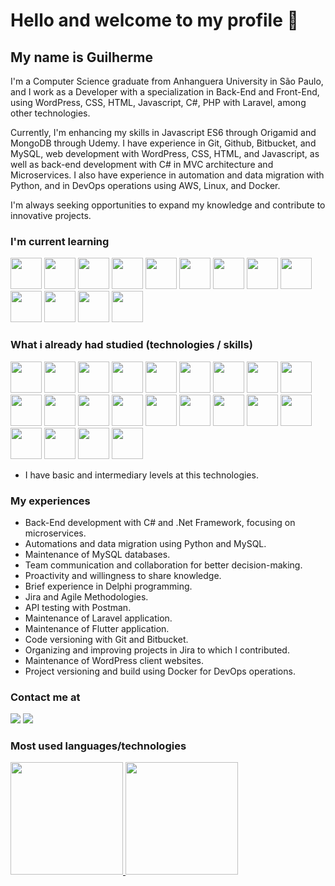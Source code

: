 # Hello and welcome to my profile 👋

## My name is Guilherme

I'm a Computer Science graduate from Anhanguera University in São Paulo, and I work as a Developer with a specialization in Back-End and Front-End, using WordPress, CSS, HTML, Javascript, C#, PHP with Laravel, among other technologies. 

Currently, I'm enhancing my skills in Javascript ES6 through Origamid and MongoDB through Udemy. I have experience in Git, Github, Bitbucket, and MySQL, web development with WordPress, CSS, HTML, and Javascript, as well as back-end development with C# in MVC architecture and Microservices. 
I also have experience in automation and data migration with Python, and in DevOps operations using AWS, Linux, and Docker.

I'm always seeking opportunities to expand my knowledge and contribute to innovative projects.

### I'm current learning

<div>
<img height="50px" width="50px" padding="20px" src="https://cdn.jsdelivr.net/gh/devicons/devicon/icons/javascript/javascript-plain.svg"/> <img height="50px" width="50px" padding="20px" src="https://cdn.jsdelivr.net/gh/devicons/devicon/icons/python/python-original.svg"/> <img height="50px" width="50px" padding="20px" src="https://cdn.jsdelivr.net/gh/devicons/devicon/icons/pycharm/pycharm-original.svg"/> <img height="50px" width="50px" padding="20px" src="https://cdn.jsdelivr.net/gh/devicons/devicon/icons/csharp/csharp-original.svg"/> <img height="50px" width="50px" padding="20px" src="https://cdn.jsdelivr.net/gh/devicons/devicon@latest/icons/laravel/laravel-original.svg" /> <img height="50px" width="50px" padding="20px" src="https://cdn.jsdelivr.net/gh/devicons/devicon@latest/icons/flutter/flutter-plain.svg" /> <img height="50px" width="50px" padding="20px" src="https://cdn.jsdelivr.net/gh/devicons/devicon@latest/icons/docker/docker-plain.svg" /> <img height="50px" width="50px" padding="20px" src="https://cdn.jsdelivr.net/gh/devicons/devicon/icons/mongodb/mongodb-original.svg" /> <img height="50px" width="50px" padding="20px" src="https://cdn.jsdelivr.net/gh/devicons/devicon@latest/icons/vuejs/vuejs-original.svg" /> <img height="50px" width="50px" padding="20px" src="https://cdn.jsdelivr.net/gh/devicons/devicon@latest/icons/amazonwebservices/amazonwebservices-original-wordmark.svg" /> <img height="50px" width="50px" padding="20px" src="https://cdn.jsdelivr.net/gh/devicons/devicon@latest/icons/composer/composer-original.svg" /> <img height="50px" width="50px" padding="20px" src="https://cdn.jsdelivr.net/gh/devicons/devicon@latest/icons/dart/dart-original.svg" /> <img height="50px" width="50px" padding="20px" src="https://cdn.jsdelivr.net/gh/devicons/devicon@latest/icons/jenkins/jenkins-original.svg" />
</div>

### What i already had studied (technologies / skills)

<div>
<img height="50px" width="50px" padding="20px" src="https://cdn.jsdelivr.net/gh/devicons/devicon/icons/css3/css3-original-wordmark.svg"/> <img height="50px" width="50px" padding="20px" src="https://cdn.jsdelivr.net/gh/devicons/devicon/icons/html5/html5-original-wordmark.svg"/> <img height="50px" width="50px" padding="20px" color="blue" src="https://cdn.jsdelivr.net/gh/devicons/devicon/icons/wordpress/wordpress-plain.svg"/> <img height="50px" width="50px" padding="20px" src="https://cdn.jsdelivr.net/gh/devicons/devicon/icons/mysql/mysql-original.svg"/> <img height="50px" width="50px" padding="20px" src="https://cdn.jsdelivr.net/gh/devicons/devicon/icons/git/git-original.svg"/> <img height="50px" width="50px" padding="20px" src="https://cdn.jsdelivr.net/gh/devicons/devicon/icons/linux/linux-original.svg" /> <img height="50px" width="50px" padding="20px" src="https://cdn.jsdelivr.net/gh/devicons/devicon/icons/php/php-plain.svg"/> <img height="50px" width="50px" padding="20px" src="https://cdn.jsdelivr.net/gh/devicons/devicon/icons/xd/xd-plain.svg"/> <img height="50px" width="50px" padding="20px" src="https://cdn.jsdelivr.net/gh/devicons/devicon/icons/vscode/vscode-original.svg"/> <img height="50px" width="50px" padding="20px" src="https://cdn.jsdelivr.net/gh/devicons/devicon/icons/windows8/windows8-original.svg"/> <img height="50px" width="50px" padding="20px" src="https://cdn.jsdelivr.net/gh/devicons/devicon/icons/figma/figma-original.svg"/> <img height="50px" width="50px" padding="20px" src="https://cdn.jsdelivr.net/gh/devicons/devicon/icons/c/c-original.svg"/> <img  height="50px" width="50px" padding="20px" src="https://cdn.jsdelivr.net/gh/devicons/devicon/icons/bash/bash-original.svg"/> <img height="50px" width="50px" padding="20px" src="https://cdn.jsdelivr.net/gh/devicons/devicon/icons/csharp/csharp-original.svg"/> <img height="50px" width="50px" padding="20px" src="https://cdn.jsdelivr.net/gh/devicons/devicon@latest/icons/json/json-plain.svg" /> <img height="50px" width="50px" padding="20px" src="https://cdn.jsdelivr.net/gh/devicons/devicon@latest/icons/postman/postman-original.svg" /> <img height="50px" width="50px" padding="20px" src="https://cdn.jsdelivr.net/gh/devicons/devicon/icons/python/python-original.svg"/> <img height="50px" width="50px" padding="20px" src="https://cdn.jsdelivr.net/gh/devicons/devicon/icons/pycharm/pycharm-original.svg"/> <img height="50px" width="50px" padding="20px" src="https://cdn.jsdelivr.net/gh/devicons/devicon@latest/icons/selenium/selenium-original.svg" /> <img height="50px" width="50px" padding="20px" src="https://cdn.jsdelivr.net/gh/devicons/devicon@latest/icons/bitbucket/bitbucket-original.svg" /> <img height="50px" width="50px" padding="20px" src="https://cdn.jsdelivr.net/gh/devicons/devicon@latest/icons/jira/jira-original.svg" /> <img height="50px" width="50px" padding="20px" src="https://cdn.jsdelivr.net/gh/devicons/devicon@latest/icons/dbeaver/dbeaver-original.svg" />  
</div>

- I have basic and intermediary levels at this technologies.

### My experiences

- Back-End development with C# and .Net Framework, focusing on microservices.
- Automations and data migration using Python and MySQL.
- Maintenance of MySQL databases.
- Team communication and collaboration for better decision-making.
- Proactivity and willingness to share knowledge.
- Brief experience in Delphi programming.
- Jira and Agile Methodologies.
- API testing with Postman.
- Maintenance of Laravel application.
- Maintenance of Flutter application.
- Code versioning with Git and Bitbucket.
- Organizing and improving projects in Jira to which I contributed.
- Maintenance of WordPress client websites.
- Project versioning and build using Docker for DevOps operations.

### Contact me at

<div>
<a href = "mailto:guimarsondpgarcia@gmail.com"><img src="https://img.shields.io/badge/Gmail-D14836?style=for-the-badge&logo=gmail&logoColor=white" target="_blank"></a>
<a href="https://www.linkedin.com/in/guilherme-marson-d-paulo-garcia-b18b241b5" target="_blank"><img src="https://img.shields.io/badge/-LinkedIn-%230077B5?style=for-the-badge&logo=linkedin&logoColor=white" target="_blank"></a>   
</div>

### Most used languages/technologies

<div>
<a href="https://github.com/GMDPG98">
<img height="180em" src="https://github-readme-stats.vercel.app/api/top-langs/?username=GMDPG98&layout=compact&langs_count=7&theme=dracula"/>
<img height="180em" src="https://github-readme-stats.vercel.app/api?username=GMDPG98&show_icons=true&theme=dracula&include_all_commits=true&count_private=true"/>
</div>
